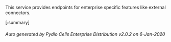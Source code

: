 






This service provides endpoints for enterprise specific features like external connectors.

[:summary]

###### Auto generated by Pydio Cells Enterprise Distribution v2.0.2 on 6-Jan-2020
